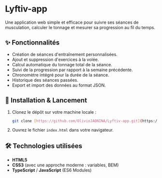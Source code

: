 # Lyftiv-app

Une application web simple et efficace pour suivre ses séances de musculation, calculer le tonnage et mesurer sa progression au fil du temps.

## ✨ Fonctionnalités

* Création de séances d'entraînement personnalisées.
* Ajout et suppression d'exercices à la volée.
* Calcul automatique du tonnage total de la séance.
* Suivi de la progression par rapport à la semaine précédente.
* Chronomètre intégré pour la durée de la séance.
* Historique des séances passées.
* Export et import des données au format JSON.

## 🚀 Installation & Lancement

1.  Clonez le dépôt sur votre machine locale :
    ```bash
    git clone [https://github.com/OlivioJAONINA/Lyftiv-app.git](https://github.com/OlivioJAONINA/Lyftiv-app.git)
    ```
2.  Ouvrez le fichier `index.html` dans votre navigateur.

## 🛠️ Technologies utilisées

* **HTML5**
* **CSS3** (avec une approche moderne : variables, BEM)
* **TypeScript** / **JavaScript** (ES6 Modules)
